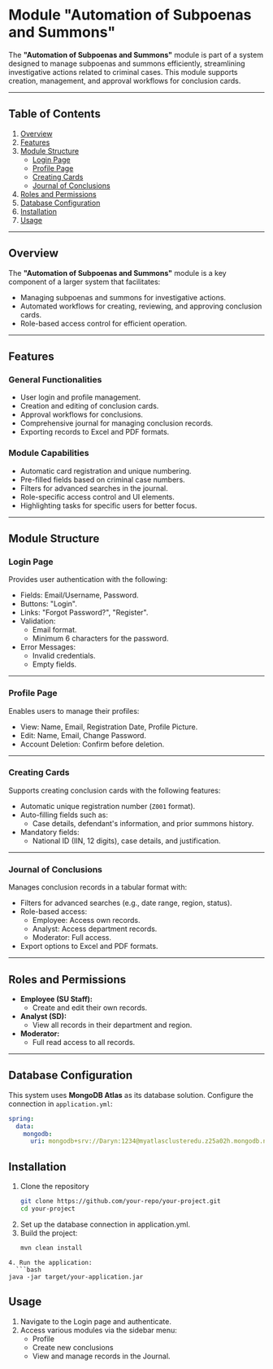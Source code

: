 # Module "Automation of Subpoenas and Summons"

The **"Automation of Subpoenas and Summons"** module is part of a system designed to manage subpoenas and summons efficiently, streamlining investigative actions related to criminal cases. This module supports creation, management, and approval workflows for conclusion cards.

---

## Table of Contents
1. [Overview](#overview)
2. [Features](#features)
3. [Module Structure](#module-structure)
   - [Login Page](#login-page)
   - [Profile Page](#profile-page)
   - [Creating Cards](#creating-cards)
   - [Journal of Conclusions](#journal-of-conclusions)
4. [Roles and Permissions](#roles-and-permissions)
5. [Database Configuration](#database-configuration)
6. [Installation](#installation)
7. [Usage](#usage)

---

## Overview

The **"Automation of Subpoenas and Summons"** module is a key component of a larger system that facilitates:
- Managing subpoenas and summons for investigative actions.
- Automated workflows for creating, reviewing, and approving conclusion cards.
- Role-based access control for efficient operation.

---

## Features

### General Functionalities
- User login and profile management.
- Creation and editing of conclusion cards.
- Approval workflows for conclusions.
- Comprehensive journal for managing conclusion records.
- Exporting records to Excel and PDF formats.

### Module Capabilities
- Automatic card registration and unique numbering.
- Pre-filled fields based on criminal case numbers.
- Filters for advanced searches in the journal.
- Role-specific access control and UI elements.
- Highlighting tasks for specific users for better focus.

---

## Module Structure

### Login Page
Provides user authentication with the following:
- Fields: Email/Username, Password.
- Buttons: "Login".
- Links: "Forgot Password?", "Register".
- Validation: 
  - Email format.
  - Minimum 6 characters for the password.
- Error Messages:
  - Invalid credentials.
  - Empty fields.

---

### Profile Page
Enables users to manage their profiles:
- View: Name, Email, Registration Date, Profile Picture.
- Edit: Name, Email, Change Password.
- Account Deletion: Confirm before deletion.

---

### Creating Cards
Supports creating conclusion cards with the following features:
- Automatic unique registration number (`Z001` format).
- Auto-filling fields such as:
  - Case details, defendant's information, and prior summons history.
- Mandatory fields:
  - National ID (IIN, 12 digits), case details, and justification.

---

### Journal of Conclusions
Manages conclusion records in a tabular format with:
- Filters for advanced searches (e.g., date range, region, status).
- Role-based access:
  - Employee: Access own records.
  - Analyst: Access department records.
  - Moderator: Full access.
- Export options to Excel and PDF formats.

---

## Roles and Permissions
- **Employee (SU Staff):** 
  - Create and edit their own records.
- **Analyst (SD):**
  - View all records in their department and region.
- **Moderator:**
  - Full read access to all records.

---

## Database Configuration


This system uses **MongoDB Atlas** as its database solution. Configure the connection in `application.yml`:

```yaml
spring:
  data:
    mongodb:
      uri: mongodb+srv://Daryn:1234@myatlasclusteredu.z25a02h.mongodb.net/?retryWrites=true&w=majority&appName=myAtlasClusterEDU
```

## Installation
1. Clone the repository
   ```bash
   git clone https://github.com/your-repo/your-project.git
   cd your-project
   ```
2. Set up the database connection in application.yml.
3. Build the project:
   ```bash
   mvn clean install
  ```
4. Run the application:
    ```bash
  java -jar target/your-application.jar
   ```

## Usage 
1. Navigate to the Login page and authenticate.
2. Access various modules via the sidebar menu:
   * Profile
   * Create new conclusions
   * View and manage records in the Journal.


